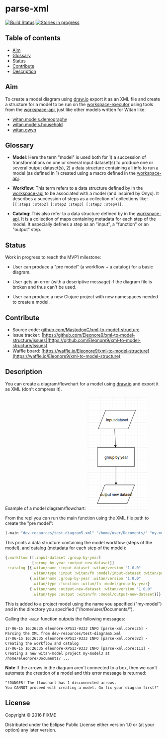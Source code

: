 # parse-xml

[![Build Status](https://travis-ci.org/Eleonore9/xml-to-model-structure.svg?branch=master)](https://travis-ci.org/Eleonore9/xml-to-model-structure) [![Stories in progress](https://badge.waffle.io/Eleonore9/xml-to-model-structure.svg?label=in%20progress&title=In%20progress)](http://waffle.io/Eleonore9/xml-to-model-structure)

## Table of contents

* [Aim](#aim)
* [Glossary](#glossary)
* [Status](#status)
* [Contribute](#contribute)
* [Description](#description)

## Aim

To create a model diagram using [draw.io](https://www.draw.io/) export it as an XML file and create a structure for a model to be run on the [workspace-executor](https://github.com/MastodonC/witan.workspace-executor) using tools from the [workspace-api](https://github.com/MastodonC/witan.workspace-api), just like other models written for Witan like:

* [witan.models.demography](https://github.com/MastodonC/witan.models.demography)
* [witan.models.household](https://github.com/MastodonC/witan.models.household)
* [witan.gwyn](https://github.com/MastodonC/witan.gwyn)

## Glossary

* __Model__: Here the term "model" is used both for 1) a succession of transformations on one or several input dataset(s) to produce one or several output dataset(s), 2) a data structure containing all info to run a model (as defined in 1) created using a macro defined in the [workspace-api](https://github.com/MastodonC/witan.workspace-api).

* __Workflow__: This term refers to a data structure defined by in the [workspace-api](https://github.com/MastodonC/witan.workspace-api) to be associated with a model (and inspired by Onyx). It describes a succession of steps as a collection of collections like: `[[:step1 :step2] [:step2 :step3] [:step3 :step4]]`.

* __Catalog__: This also refer to a data structure defined by in the [workspace-api](https://github.com/MastodonC/witan.workspace-api). It is a collection of maps containing metadata for each step of the model. It especially defines a step as an "input", a "function" or an "output" step.

## Status

Work in progress to reach the MVP1 milestone:

* User can produce a "pre model" (a workflow + a catalog) for a basic diagram.

* User gets an error (with a descriptive message) if the diagram file is broken and thus can't be used.

* User can produce a new Clojure project with new namespaces needed to create a model.

## Contribute
* Source code: [github.com/MastodonC/xml-to-model-structure](https://github.com/MastodonC/xml-to-model-structure)
* Issue tracker: [https://github.com/Eleonore9/xml-to-model-structure/issues](https://github.com/Eleonore9/xml-to-model-structure/issues)
* Waffle board: [https://waffle.io/Eleonore9/xml-to-model-structure](https://waffle.io/Eleonore9/xml-to-model-structure)

## Description

You can create a diagram/flowchart for a model using [draw.io](https://www.draw.io/) and export it as XML (don't compress it).

Example of a model diagram/flowchart:
![basic-model-diagram](img/test-diagram5.png)

From the repl you can run the main function using the XML file path to create the "pre model":

```Clojure
(-main "dev-resources/test-diagram5.xml" "/home/user/Documents/" "my-model")))
```

This prints a data structure containing the model workflow (steps of the model), and catalog (metadata for each step of the model):

```Clojure
{:workflow [[:input-dataset :group-by-year]
            [:group-by-year :output-new-dataset]]
 :catalog [{:witan/name :input-dataset :witan/version "1.0.0"
            :witan/type :input :witan/fn :model/input-dataset :witan/params {:src ""}}
           {:witan/name :group-by-year :witan/version "1.0.0"
            :witan/type :function :witan/fn :model/group-by-year}
           {:witan/name :output-new-dataset :witan/version "1.0.0"
            :witan/type :output :witan/fn :model/output-new-dataset}]}
```
This is added to a project model using the name you specified ("my-model") and in the directory you specified ("/home/user/Documents/").

Calling the `-main` function outputs the following messages:

```
17-06-15 16:26:35 eleonore-XPS13-9333 INFO [parse-xml.core:25] - Parsing the XML from dev-resources/test-diagram5.xml
17-06-15 16:26:35 eleonore-XPS13-9333 INFO [parse-xml.core:82] - Creating the workflow and catalog
17-06-15 16:26:35 eleonore-XPS13-9333 INFO [parse-xml.core:111] - Creating a new witan-model project my-model3 at /home/eleonore/Documents/ ...

```

**Note**
If the arrows in the diagram aren't connected to a box, then we can't automate the creation of a model and this error message is returned:

```
"!DANGER! The flowchart has 1 disconnected arrows.
You CANNOT proceed with creating a model. Go fix your diagram first!"
```

## License

Copyright © 2016 FIXME

Distributed under the Eclipse Public License either version 1.0 or (at
your option) any later version.
